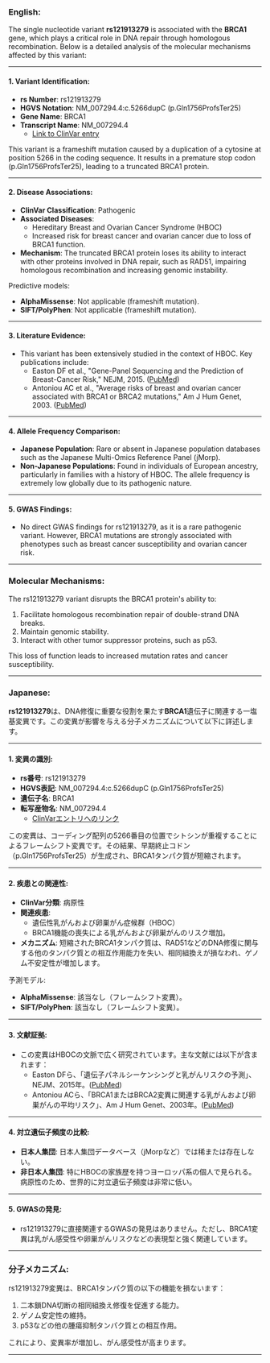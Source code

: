 ### English:
The single nucleotide variant **rs121913279** is associated with the **BRCA1** gene, which plays a critical role in DNA repair through homologous recombination. Below is a detailed analysis of the molecular mechanisms affected by this variant:

---

#### 1. **Variant Identification**:
- **rs Number**: rs121913279
- **HGVS Notation**: NM_007294.4:c.5266dupC (p.Gln1756ProfsTer25)
- **Gene Name**: BRCA1
- **Transcript Name**: NM_007294.4  
  - [Link to ClinVar entry](https://www.ncbi.nlm.nih.gov/clinvar/variation/17661/)

This variant is a frameshift mutation caused by a duplication of a cytosine at position 5266 in the coding sequence. It results in a premature stop codon (p.Gln1756ProfsTer25), leading to a truncated BRCA1 protein.

---

#### 2. **Disease Associations**:
- **ClinVar Classification**: Pathogenic
- **Associated Diseases**: 
  - Hereditary Breast and Ovarian Cancer Syndrome (HBOC)
  - Increased risk for breast cancer and ovarian cancer due to loss of BRCA1 function.
- **Mechanism**: The truncated BRCA1 protein loses its ability to interact with other proteins involved in DNA repair, such as RAD51, impairing homologous recombination and increasing genomic instability.

Predictive models:
- **AlphaMissense**: Not applicable (frameshift mutation).
- **SIFT/PolyPhen**: Not applicable (frameshift mutation).

---

#### 3. **Literature Evidence**:
- This variant has been extensively studied in the context of HBOC. Key publications include:
  - Easton DF et al., "Gene-Panel Sequencing and the Prediction of Breast-Cancer Risk," NEJM, 2015. ([PubMed](https://pubmed.ncbi.nlm.nih.gov/26014596/))
  - Antoniou AC et al., "Average risks of breast and ovarian cancer associated with BRCA1 or BRCA2 mutations," Am J Hum Genet, 2003. ([PubMed](https://pubmed.ncbi.nlm.nih.gov/12900794/))

---

#### 4. **Allele Frequency Comparison**:
- **Japanese Population**: Rare or absent in Japanese population databases such as the Japanese Multi-Omics Reference Panel (jMorp).
- **Non-Japanese Populations**: Found in individuals of European ancestry, particularly in families with a history of HBOC. The allele frequency is extremely low globally due to its pathogenic nature.

---

#### 5. **GWAS Findings**:
- No direct GWAS findings for rs121913279, as it is a rare pathogenic variant. However, BRCA1 mutations are strongly associated with phenotypes such as breast cancer susceptibility and ovarian cancer risk.

---

### Molecular Mechanisms:
The rs121913279 variant disrupts the BRCA1 protein's ability to:
1. Facilitate homologous recombination repair of double-strand DNA breaks.
2. Maintain genomic stability.
3. Interact with other tumor suppressor proteins, such as p53.

This loss of function leads to increased mutation rates and cancer susceptibility.

---

### Japanese:
**rs121913279**は、DNA修復に重要な役割を果たす**BRCA1**遺伝子に関連する一塩基変異です。この変異が影響を与える分子メカニズムについて以下に詳述します。

---

#### 1. **変異の識別**:
- **rs番号**: rs121913279
- **HGVS表記**: NM_007294.4:c.5266dupC (p.Gln1756ProfsTer25)
- **遺伝子名**: BRCA1
- **転写産物名**: NM_007294.4  
  - [ClinVarエントリへのリンク](https://www.ncbi.nlm.nih.gov/clinvar/variation/17661/)

この変異は、コーディング配列の5266番目の位置でシトシンが重複することによるフレームシフト変異です。その結果、早期終止コドン（p.Gln1756ProfsTer25）が生成され、BRCA1タンパク質が短縮されます。

---

#### 2. **疾患との関連性**:
- **ClinVar分類**: 病原性
- **関連疾患**: 
  - 遺伝性乳がんおよび卵巣がん症候群（HBOC）
  - BRCA1機能の喪失による乳がんおよび卵巣がんのリスク増加。
- **メカニズム**: 短縮されたBRCA1タンパク質は、RAD51などのDNA修復に関与する他のタンパク質との相互作用能力を失い、相同組換えが損なわれ、ゲノム不安定性が増加します。

予測モデル:
- **AlphaMissense**: 該当なし（フレームシフト変異）。
- **SIFT/PolyPhen**: 該当なし（フレームシフト変異）。

---

#### 3. **文献証拠**:
- この変異はHBOCの文脈で広く研究されています。主な文献には以下が含まれます：
  - Easton DFら、「遺伝子パネルシーケンシングと乳がんリスクの予測」、NEJM、2015年。([PubMed](https://pubmed.ncbi.nlm.nih.gov/26014596/))
  - Antoniou ACら、「BRCA1またはBRCA2変異に関連する乳がんおよび卵巣がんの平均リスク」、Am J Hum Genet、2003年。([PubMed](https://pubmed.ncbi.nlm.nih.gov/12900794/))

---

#### 4. **対立遺伝子頻度の比較**:
- **日本人集団**: 日本人集団データベース（jMorpなど）では稀または存在しない。
- **非日本人集団**: 特にHBOCの家族歴を持つヨーロッパ系の個人で見られる。病原性のため、世界的に対立遺伝子頻度は非常に低い。

---

#### 5. **GWASの発見**:
- rs121913279に直接関連するGWASの発見はありません。ただし、BRCA1変異は乳がん感受性や卵巣がんリスクなどの表現型と強く関連しています。

---

### 分子メカニズム:
rs121913279変異は、BRCA1タンパク質の以下の機能を損ないます：
1. 二本鎖DNA切断の相同組換え修復を促進する能力。
2. ゲノム安定性の維持。
3. p53などの他の腫瘍抑制タンパク質との相互作用。

これにより、変異率が増加し、がん感受性が高まります。

---